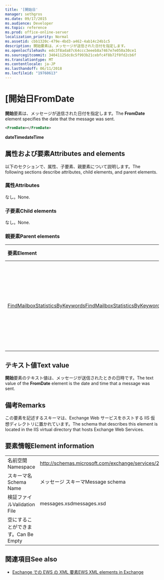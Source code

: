 ```yaml
---
title: '[開始日'
manager: sethgros
ms.date: 09/17/2015
ms.audience: Developer
ms.topic: reference
ms.prod: office-online-server
localization_priority: Normal
ms.assetid: cbb1320c-479e-4bd3-a462-4ab14c24b1c5
description: 開始要素は、メッセージが送信された日付を指定します。
ms.openlocfilehash: edc3f8ada87c64ccc3eeeb8a7467e7e050a30ce1
ms.sourcegitcommit: 34041125dc8c5f993b21cebfc4f8b72f0fd2cb6f
ms.translationtype: MT
ms.contentlocale: ja-JP
ms.lasthandoff: 06/11/2018
ms.locfileid: "19760613"
---
```

# <a name="fromdate"></a><span data-ttu-id="530ab-103">[開始日</span><span class="sxs-lookup"><span data-stu-id="530ab-103">FromDate</span></span>

<span data-ttu-id="530ab-104">**開始**要素は、メッセージが送信された日付を指定します。</span><span class="sxs-lookup"><span data-stu-id="530ab-104">The **FromDate** element specifies the date that the message was sent.</span></span> 
  
```XML
<FromDate></FromDate>
```

 <span data-ttu-id="530ab-105">**dateTime**</span><span class="sxs-lookup"><span data-stu-id="530ab-105">**dateTime**</span></span>
## <a name="attributes-and-elements"></a><span data-ttu-id="530ab-106">属性および要素</span><span class="sxs-lookup"><span data-stu-id="530ab-106">Attributes and elements</span></span>

<span data-ttu-id="530ab-107">以下のセクションで、属性、子要素、親要素について説明します。</span><span class="sxs-lookup"><span data-stu-id="530ab-107">The following sections describe attributes, child elements, and parent elements.</span></span>
  
### <a name="attributes"></a><span data-ttu-id="530ab-108">属性</span><span class="sxs-lookup"><span data-stu-id="530ab-108">Attributes</span></span>

<span data-ttu-id="530ab-109">なし。</span><span class="sxs-lookup"><span data-stu-id="530ab-109">None.</span></span>
  
### <a name="child-elements"></a><span data-ttu-id="530ab-110">子要素</span><span class="sxs-lookup"><span data-stu-id="530ab-110">Child elements</span></span>

<span data-ttu-id="530ab-111">なし。</span><span class="sxs-lookup"><span data-stu-id="530ab-111">None.</span></span>
  
### <a name="parent-elements"></a><span data-ttu-id="530ab-112">親要素</span><span class="sxs-lookup"><span data-stu-id="530ab-112">Parent elements</span></span>

|<span data-ttu-id="530ab-113">**要素**</span><span class="sxs-lookup"><span data-stu-id="530ab-113">**Element**</span></span>|<span data-ttu-id="530ab-114">**説明**</span><span class="sxs-lookup"><span data-stu-id="530ab-114">**Description**</span></span>|
|:-----|:-----|
|[<span data-ttu-id="530ab-115">FindMailboxStatisticsByKeywords</span><span class="sxs-lookup"><span data-stu-id="530ab-115">FindMailboxStatisticsByKeywords</span></span>](findmailboxstatisticsbykeywords.md) <br/> |<span data-ttu-id="530ab-116">キーワードでメールボックスの統計情報を検索するための要求を指定します。</span><span class="sxs-lookup"><span data-stu-id="530ab-116">Specifies a request to search for mailbox statistics by keyword.</span></span>  <br/> |
   
## <a name="text-value"></a><span data-ttu-id="530ab-117">テキスト値</span><span class="sxs-lookup"><span data-stu-id="530ab-117">Text value</span></span>

<span data-ttu-id="530ab-118">**開始**要素のテキスト値は、メッセージが送信されたときの日時です。</span><span class="sxs-lookup"><span data-stu-id="530ab-118">The text value of the **FromDate** element is the date and time that a message was sent.</span></span> 
  
## <a name="remarks"></a><span data-ttu-id="530ab-119">備考</span><span class="sxs-lookup"><span data-stu-id="530ab-119">Remarks</span></span>

<span data-ttu-id="530ab-120">この要素を記述するスキーマは、Exchange Web サービスをホストする IIS 仮想ディレクトリに置かれています。</span><span class="sxs-lookup"><span data-stu-id="530ab-120">The schema that describes this element is located in the IIS virtual directory that hosts Exchange Web Services.</span></span>
  
## <a name="element-information"></a><span data-ttu-id="530ab-121">要素情報</span><span class="sxs-lookup"><span data-stu-id="530ab-121">Element information</span></span>

|||
|:-----|:-----|
|<span data-ttu-id="530ab-122">名前空間</span><span class="sxs-lookup"><span data-stu-id="530ab-122">Namespace</span></span>  <br/> |http://schemas.microsoft.com/exchange/services/2006/messages  <br/> |
|<span data-ttu-id="530ab-123">スキーマ名</span><span class="sxs-lookup"><span data-stu-id="530ab-123">Schema Name</span></span>  <br/> |<span data-ttu-id="530ab-124">メッセージ スキーマ</span><span class="sxs-lookup"><span data-stu-id="530ab-124">Message schema</span></span>  <br/> |
|<span data-ttu-id="530ab-125">検証ファイル</span><span class="sxs-lookup"><span data-stu-id="530ab-125">Validation File</span></span>  <br/> |<span data-ttu-id="530ab-126">messages.xsd</span><span class="sxs-lookup"><span data-stu-id="530ab-126">messages.xsd</span></span>  <br/> |
|<span data-ttu-id="530ab-127">空にすることができます。</span><span class="sxs-lookup"><span data-stu-id="530ab-127">Can Be Empty</span></span>  <br/> ||
   
## <a name="see-also"></a><span data-ttu-id="530ab-128">関連項目</span><span class="sxs-lookup"><span data-stu-id="530ab-128">See also</span></span>



- [<span data-ttu-id="530ab-129">Exchange での EWS の XML 要素</span><span class="sxs-lookup"><span data-stu-id="530ab-129">EWS XML elements in Exchange</span></span>](ews-xml-elements-in-exchange.md)

